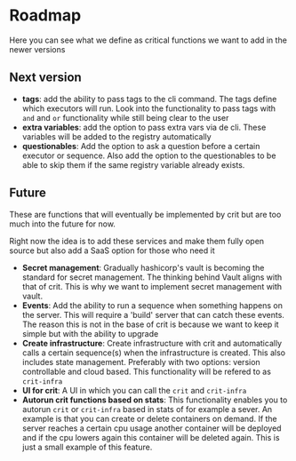 # Roadmap

Here you can see what we define as critical functions we want to add in the newer versions

## Next version

* **tags**: add the ability to pass tags to the cli command. The tags define which executors will run. Look into the functionality to pass tags with `and` and `or` functionality while still being clear to the user
* **extra variables**: add the option to pass extra vars via de cli. These variables will be added to the registry automatically
* **questionables**: Add the option to ask a question before a certain executor or sequence. Also add the option to the questionables to be able to skip them if the same registry variable already exists.

## Future

These are functions that will eventually be implemented by crit but are too much into the future for now. 

Right now the idea is to add these services and make them fully open source but also add a SaaS option for those who need it

* **Secret management**: Gradually hashicorp's vault is becoming the standard for secret management. The thinking behind Vault aligns with that of crit. This is why we want to implement secret management with vault.
* **Events**: Add the ability to run a sequence when something happens on the server. This will require a 'build' server that can catch these events. The reason this is not in the base of crit is because we want to keep it simple but with the ability to upgrade
* **Create infrastructure**: Create infrastructure with crit and automatically calls a certain sequence(s) when the infrastructure is created. This also includes state management. Preferably with two options: version controllable and cloud based. This functionality will be refered to as `crit-infra`
* **UI for crit**: A UI in which you can call the `crit` and `crit-infra`
* **Autorun crit functions based on stats**: This functionality enables you to autorun `crit` or `crit-infra` based in stats of for example a sever. An example is that you can create or delete containers on demand. If the server reaches a certain cpu usage another container will be deployed and if the cpu lowers again this container will be deleted again. This is just a small example of this feature.